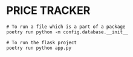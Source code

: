 # PRICE TRACKER


```shell
# To run a file which is a part of a package
poetry run python -m config.database.__init__

# To run the flask project
poetry run python app.py
```
